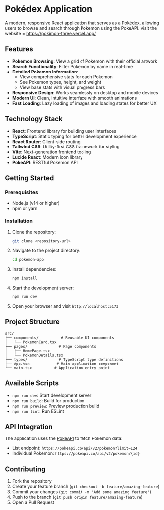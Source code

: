 # Pokédex Application

A modern, responsive React application that serves as a Pokédex, allowing users to browse and search through Pokemon using the PokeAPI.
visit the website = https://pokimon-three.vercel.app/



## Features

- **Pokemon Browsing**: View a grid of Pokemon with their official artwork
- **Search Functionality**: Filter Pokemon by name in real-time
- **Detailed Pokemon Information**: 
  - View comprehensive stats for each Pokemon
  - See Pokemon types, height, and weight
  - View base stats with visual progress bars
- **Responsive Design**: Works seamlessly on desktop and mobile devices
- **Modern UI**: Clean, intuitive interface with smooth animations
- **Fast Loading**: Lazy loading of images and loading states for better UX

## Technology Stack

- **React**: Frontend library for building user interfaces
- **TypeScript**: Static typing for better development experience
- **React Router**: Client-side routing
- **Tailwind CSS**: Utility-first CSS framework for styling
- **Vite**: Next-generation frontend tooling
- **Lucide React**: Modern icon library
- **PokeAPI**: RESTful Pokemon API

## Getting Started

### Prerequisites

- Node.js (v14 or higher)
- npm or yarn

### Installation

1. Clone the repository:
   ```bash
   git clone <repository-url>
   ```

2. Navigate to the project directory:
   ```bash
   cd pokemon-app
   ```

3. Install dependencies:
   ```bash
   npm install
   ```

4. Start the development server:
   ```bash
   npm run dev
   ```

5. Open your browser and visit `http://localhost:5173`

## Project Structure

```
src/
├── components/          # Reusable UI components
│   └── PokemonCard.tsx
├── pages/              # Page components
│   ├── HomePage.tsx
│   └── PokemonDetails.tsx
├── types/              # TypeScript type definitions
├── App.tsx            # Main application component
└── main.tsx          # Application entry point
```

## Available Scripts

- `npm run dev`: Start development server
- `npm run build`: Build for production
- `npm run preview`: Preview production build
- `npm run lint`: Run ESLint

## API Integration

The application uses the [PokeAPI](https://pokeapi.co/) to fetch Pokemon data:
- List endpoint: `https://pokeapi.co/api/v2/pokemon?limit=124`
- Individual Pokemon: `https://pokeapi.co/api/v2/pokemon/{id}`

## Contributing

1. Fork the repository
2. Create your feature branch (`git checkout -b feature/amazing-feature`)
3. Commit your changes (`git commit -m 'Add some amazing feature'`)
4. Push to the branch (`git push origin feature/amazing-feature`)
5. Open a Pull Request


